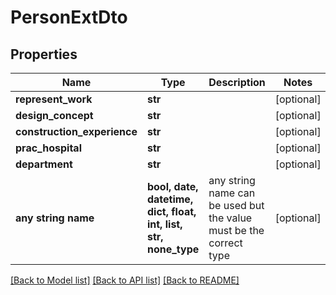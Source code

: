 # PersonExtDto


## Properties
Name | Type | Description | Notes
------------ | ------------- | ------------- | -------------
**represent_work** | **str** |  | [optional] 
**design_concept** | **str** |  | [optional] 
**construction_experience** | **str** |  | [optional] 
**prac_hospital** | **str** |  | [optional] 
**department** | **str** |  | [optional] 
**any string name** | **bool, date, datetime, dict, float, int, list, str, none_type** | any string name can be used but the value must be the correct type | [optional]

[[Back to Model list]](../README.md#documentation-for-models) [[Back to API list]](../README.md#documentation-for-api-endpoints) [[Back to README]](../README.md)


